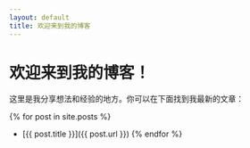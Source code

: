 ```yaml
---
layout: default
title: 欢迎来到我的博客
---
```


# 欢迎来到我的博客！

这里是我分享想法和经验的地方。你可以在下面找到我最新的文章：

{% for post in site.posts %}
  * [{{ post.title }}]({{ post.url }})
{% endfor %}
